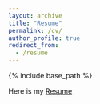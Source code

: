 ```yaml
---
layout: archive
title: "Resume"
permalink: /cv/
author_profile: true
redirect_from:
  - /resume
---
```


{% include base_path %}

Here is my [Resume](http://Victor0118.github.io/files/resume.pdf)
